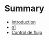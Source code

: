 # Summary

* [Introduction](README.md)
* [n1](requisitos.md)
* [Control de flujo](control_de_flujo.md)

